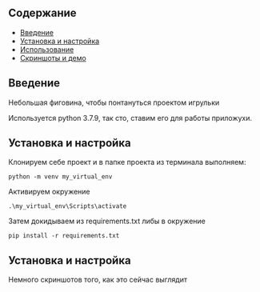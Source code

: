 ## Содержание

- [Введение](#введение)
- [Установка и настройка](#установка-и-настройка)
- [Использование](#использование)
- [Скриншоты и демо](#скриншоты-и-демо)

## Введение
Небольшая фиговина, чтобы понтануться проектом игрульки

Используется python 3.7.9, так сто, ставим его для работы приложухи.

## Установка и настройка

Клонируем себе проект и в папке проекта из терминала выполняем:

`python -m venv my_virtual_env`

Активируем окружение

`.\my_virtual_env\Scripts\activate`

Затем докидываем из requirements.txt либы в окружение

`pip install -r requirements.txt`

## Установка и настройка

Немного скриншотов того, как это сейчас выглядит
